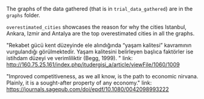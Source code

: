 The graphs of the data gathered (that is in ```trial_data_gathered```) are in the ```graphs``` folder.

```overestimated_cities``` showcases the reason for why the cities Istanbul, Ankara, Izmir and Antalya are the top overestimated cities in all the graphs.

"Rekabet gücü kent
düzeyinde ele alındığında “yaşam kalitesi” kavramının vurgulandığı görülmektedir. Yaşam kalitesini belirleyen başlıca faktörler ise istihdam
düzeyi ve verimliliktir (Begg, 1999). "
link: http://160.75.25.161/index.php/itudergisi_a/article/viewFile/1060/1009

"Improved competitiveness, as we all know, is the path to economic nirvana. Plainly, it is a sought-after property of any economy."
link: https://journals.sagepub.com/doi/epdf/10.1080/0042098993222

